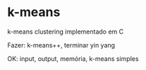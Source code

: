 # k-means
k-means clustering implementado em C

Fazer: k-means++, terminar yin yang

OK: input, output, memória, k-means simples
